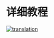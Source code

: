 # 详细教程
[![translation](https://img.shields.io/badge/translation-needs-red.svg)](https://github.com/huangyz0918/Hackintosh-Installer-University/edit/master/slow/slow.md)
